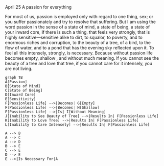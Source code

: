 April 25
A passion for everything

For most of us, passion is employed only with regard to one thing, sex; or you suffer passionately and try to resolve that suffering. But I am using the word passion in the sense of a state of mind, a state of being, a state of your inward core, if there is such a thing, that feels very strongly, that is highly sensitive—sensitive alike to dirt, to squalor, to poverty, and to enormous riches and corruption, to the beauty of a tree, of a bird, to the flow of water, and to a pond that has the evening sky reflected upon it. To feel all this intensely, strongly, is necessary. Because without passion life becomes empty, shallow , and without much meaning. If you cannot see the beauty of a tree and love that tree, if you cannot care for it intensely, you are not living.

```mermaid
graph TB
A[Passion] 
B[State of Mind]
C[State of Being]
D[Inward Core]
E[Sensitivity] 
F[Passionless Life] -->|Becomes| G[Empty]
F[Passionless Life] -->|Becomes| H[Shallow]
F[Passionless Life] -->|Is| I[Without Meaning]
J[Inability to See Beauty of Tree] -->|Results In| F[Passionless Life]
K[Inability to Love Tree] -->|Results In| F[Passionless Life]
L[Inability to Care Intensely] -->|Results In| F[Passionless Life]

A --> B
A --> C
A --> D
B --> E
C --> E
D --> E
E -->|Is Necessary For|A
```